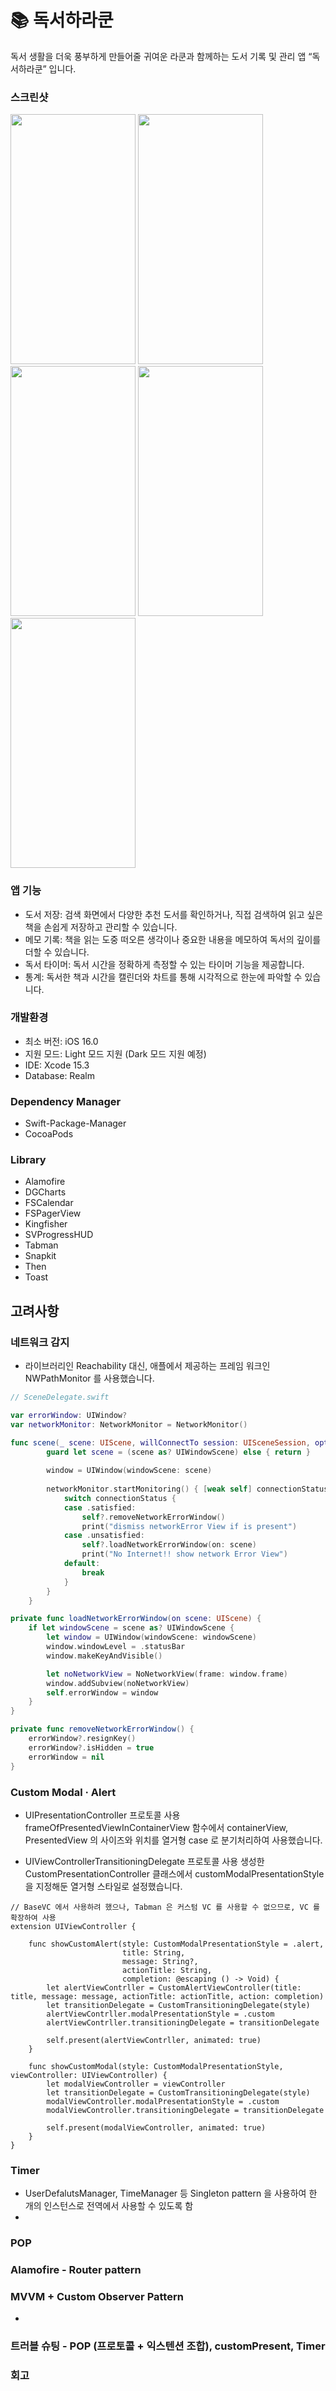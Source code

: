# 📚 독서하라쿤
독서 생활을 더욱 풍부하게 만들어줄 귀여운 라쿤과 함께하는 도서 기록 및 관리 앱 “독서하라쿤” 입니다.

### 스크린샷
<img src="https://github.com/youngjoo00/ReadingHaracoon/assets/90439413/b6f61e2d-e073-4d27-9665-23db888bf4c4" width="200" height="400">
<img src="https://github.com/youngjoo00/ReadingHaracoon/assets/90439413/8f88184e-bf00-4309-8620-a65b3e90ee0a" width="200" height="400">
<img src="https://github.com/youngjoo00/ReadingHaracoon/assets/90439413/df04b568-78a2-4927-9903-56c21333fdd2" width="200" height="400">
<img src="https://github.com/youngjoo00/ReadingHaracoon/assets/90439413/351a12eb-d771-46b2-adc3-3056823ea974" width="200" height="400">
<img src="https://github.com/youngjoo00/ReadingHaracoon/assets/90439413/d214945f-f29f-45f5-9728-8b18dbef1a48" width="200" height="400">

### 앱 기능

- 도서 저장: 검색 화면에서 다양한 추천 도서를 확인하거나, 직접 검색하여 읽고 싶은 책을 손쉽게 저장하고 관리할 수 있습니다.
- 메모 기록: 책을 읽는 도중 떠오른 생각이나 중요한 내용을 메모하여 독서의 깊이를 더할 수 있습니다.
- 독서 타이머: 독서 시간을 정확하게 측정할 수 있는 타이머 기능을 제공합니다.
- 통계: 독서한 책과 시간을 캘린더와 차트를 통해 시각적으로 한눈에 파악할 수 있습니다.

### 개발환경

- 최소 버전: iOS 16.0
- 지원 모드: Light 모드 지원 (Dark 모드 지원 예정)
- IDE: Xcode 15.3
- Database: Realm

### **Dependency Manager**

- Swift-Package-Manager
- CocoaPods

### **Library**

- Alamofire
- DGCharts
- FSCalendar
- FSPagerView
- Kingfisher
- SVProgressHUD
- Tabman
- Snapkit
- Then
- Toast

## 고려사항

### 네트워크 감지

- 라이브러리인 Reachability 대신, 애플에서 제공하는 프레임 워크인 NWPathMonitor 를 사용했습니다.
```swift
// SceneDelegate.swift

var errorWindow: UIWindow?
var networkMonitor: NetworkMonitor = NetworkMonitor()

func scene(_ scene: UIScene, willConnectTo session: UISceneSession, options connectionOptions: UIScene.ConnectionOptions) {
        guard let scene = (scene as? UIWindowScene) else { return }
        
        window = UIWindow(windowScene: scene)
        
        networkMonitor.startMonitoring() { [weak self] connectionStatus in
            switch connectionStatus {
            case .satisfied:
                self?.removeNetworkErrorWindow()
                print("dismiss networkError View if is present")
            case .unsatisfied:
                self?.loadNetworkErrorWindow(on: scene)
                print("No Internet!! show network Error View")
            default:
                break
            }
        }
    }

private func loadNetworkErrorWindow(on scene: UIScene) {
    if let windowScene = scene as? UIWindowScene {
        let window = UIWindow(windowScene: windowScene)
        window.windowLevel = .statusBar
        window.makeKeyAndVisible()

        let noNetworkView = NoNetworkView(frame: window.frame)
        window.addSubview(noNetworkView)
        self.errorWindow = window
    }
}

private func removeNetworkErrorWindow() {
    errorWindow?.resignKey()
    errorWindow?.isHidden = true
    errorWindow = nil
}
```

### Custom Modal · Alert

- UIPresentationController 프로토콜 사용
frameOfPresentedViewInContainerView 함수에서 containerView, PresentedView 의 사이즈와 위치를 열거형 case 로 분기처리하여 사용했습니다.

- UIViewControllerTransitioningDelegate 프로토콜 사용
생성한 CustomPresentationController 클래스에서 customModalPresentationStyle 을 지정해둔 열거형 스타일로 설정했습니다.
```
// BaseVC 에서 사용하려 했으나, Tabman 은 커스텀 VC 를 사용할 수 없으므로, VC 를 확장하여 사용
extension UIViewController {
    
    func showCustomAlert(style: CustomModalPresentationStyle = .alert,
                         title: String,
                         message: String?,
                         actionTitle: String,
                         completion: @escaping () -> Void) {
        let alertViewContrller = CustomAlertViewController(title: title, message: message, actionTitle: actionTitle, action: completion)
        let transitionDelegate = CustomTransitioningDelegate(style)
        alertViewContrller.modalPresentationStyle = .custom
        alertViewContrller.transitioningDelegate = transitionDelegate

        self.present(alertViewContrller, animated: true)
    }
    
    func showCustomModal(style: CustomModalPresentationStyle, viewController: UIViewController) {
        let modalViewController = viewController
        let transitionDelegate = CustomTransitioningDelegate(style)
        modalViewController.modalPresentationStyle = .custom
        modalViewController.transitioningDelegate = transitionDelegate
        
        self.present(modalViewController, animated: true)
    }
}

```

### Timer

- UserDefalutsManager, TimeManager 등 Singleton pattern 을 사용하여 한 개의 인스턴스로 전역에서 사용할 수 있도록 함
- 

### POP

### Alamofire - Router pattern

### MVVM + Custom Observer Pattern
- 

### 트러블 슈팅 - POP (프로토콜 + 익스텐션 조합), customPresent, Timer

### 회고


